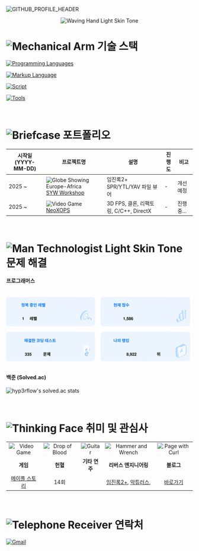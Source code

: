 ![GITHUB_PROFILE_HEADER](https://capsule-render.vercel.app/api?type=waving&height=300&color=gradient&text=bugtopia's%20Github!!!&textBg=false&animation=scaleIn)

<div align="center">
  <img src="https://raw.githubusercontent.com/Tarikul-Islam-Anik/Animated-Fluent-Emojis/master/Emojis/Hand%20gestures/Waving%20Hand%20Light%20Skin%20Tone.png" alt="Waving Hand Light Skin Tone" width="128" height="128" loading="lazy"/>
</div>

# <img src="https://raw.githubusercontent.com/Tarikul-Islam-Anik/Animated-Fluent-Emojis/master/Emojis/Hand%20gestures/Mechanical%20Arm.png" alt="Mechanical Arm" width="24" height="24" /> 기술 스택
<div>

  [![Programming Languages](https://skillicons.dev/icons?i=c,cpp,cs,java,js,py)](https://skillicons.dev "프로그래밍 언어")
  
  [![Markup Language](https://skillicons.dev/icons?i=html,css,md)](https://skillicons.dev "마크업 언어")
  
  [![Script](https://skillicons.dev/icons?i=lua)](https://skillicons.dev "스크립트 언어")
  
  [![Tools](https://skillicons.dev/icons?i=figma,git,notion,vscode)](https://skillicons.dev "도구")
  
</div>

<br>

# <img src="https://raw.githubusercontent.com/Tarikul-Islam-Anik/Animated-Fluent-Emojis/master/Emojis/Objects/Briefcase.png" alt="Briefcase" width="24" height="24" loading="lazy" /> 포트폴리오
<table>
  <thead>
    <tr>
      <th>시작일(YYYY-MM-DD)</th>
      <th>프로젝트명</th>
      <th>설명</th>
      <th>진행도</th>
      <th>비고</th>
    </tr>
  <tbody>
    <tr>
      <td>2025 ~</td>
      <td><img src="https://raw.githubusercontent.com/Tarikul-Islam-Anik/Animated-Fluent-Emojis/master/Emojis/Travel%20and%20places/Globe%20Showing%20Europe-Africa.png" alt="Globe Showing Europe-Africa" width="16" height="16" loading="lazy" /> <a href="https://syw-kr.github.io/workshop/">SYW Workshop</a></td>
      <td>임진록2+ SPR/YTL/YAV 파일 뷰어</td>
      <td>-</td>
      <td>개선 예정</td>
    <tr>
      <td>2025 ~</td>
      <td><img src="https://raw.githubusercontent.com/Tarikul-Islam-Anik/Animated-Fluent-Emojis/master/Emojis/Activities/Video%20Game.png" alt="Video Game" width="16" height="16" loading="lazy" /> <a href="https://github.com/AN-NOYING/NeoXOPS">NeoXOPS</a></td>
      <td>3D FPS, 클론, 리팩토링, C/C++, DirectX</td>
      <td>-</td>
      <td>진행중...</td>
    </tr>
  </tbody>
</table>

<br>

# <img src="https://raw.githubusercontent.com/Tarikul-Islam-Anik/Animated-Fluent-Emojis/master/Emojis/People%20with%20professions/Man%20Technologist%20Light%20Skin%20Tone.png" alt="Man Technologist Light Skin Tone" width="24" height="24" loading="lazy" /> 문제 해결
#### 프로그래머스
![PROGRAMMERS](https://github.com/an-noying/github-programmers-rank/blob/master/lib/result.svg)
#### 백준 (Solved.ac)
![hyp3rflow's solved.ac stats](https://github-readme-solvedac.hyp3rflow.vercel.app/api/?handle=annoying_kr)

<br>

# <img src="https://raw.githubusercontent.com/Tarikul-Islam-Anik/Animated-Fluent-Emojis/master/Emojis/Smilies/Thinking%20Face.png" alt="Thinking Face" width="24" height="24" loading="lazy" /> 취미 및 관심사
<table>
  <tbody align="center">
    <tr>
      <td><img src="https://raw.githubusercontent.com/Tarikul-Islam-Anik/Animated-Fluent-Emojis/master/Emojis/Activities/Video%20Game.png" alt="Video Game" width="48" height="48" loading="lazy" /></td>
      <td><img src="https://raw.githubusercontent.com/Tarikul-Islam-Anik/Animated-Fluent-Emojis/master/Emojis/Objects/Drop%20of%20Blood.png" alt="Drop of Blood" width="48" height="48" loading="lazy" /></td>
      <td><img src="https://raw.githubusercontent.com/Tarikul-Islam-Anik/Animated-Fluent-Emojis/master/Emojis/Objects/Guitar.png" alt="Guitar" width="48" height="48" loading="lazy" /></td>
      <td><img src="https://raw.githubusercontent.com/Tarikul-Islam-Anik/Animated-Fluent-Emojis/master/Emojis/Objects/Hammer%20and%20Wrench.png" alt="Hammer and Wrench" width="48" height="48" loading="lazy" /></td>
      <td><img src="https://raw.githubusercontent.com/Tarikul-Islam-Anik/Animated-Fluent-Emojis/master/Emojis/Objects/Page%20with%20Curl.png" alt="Page with Curl" width="48" height="48" loading="lazy" /></td>
    </tr>
    <tr>
      <td><b>게임</b></td>
      <td><b>헌혈</b></td>
      <td><b>기타 연주</b></td>
      <td><b>리버스 엔지니어링</b></td>
      <td><b>블로그</b></td>
    </tr>
    <tr>
      <td><a href="https://maplescouter.com/result?name=%EC%96%B4%EB%85%B8%EC%9E%89%EB%A0%8C&preset=00000">메이플 스토리</a></td>
      <td>14회</td>
      <td></td>
      <td>
        <a href="https://github.com/bug-topia/syw2plus">임진록2+</a>, 
        <a href="https://github.com/bug-topia/arcturus_format">악튜러스</a>, 
      </td>
      <td>
        <a href="https://bug-topia.github.io">바로가기</a>
      </td>
    </tr>
  </tbody>
</table>

<br>

# <img src="https://raw.githubusercontent.com/Tarikul-Islam-Anik/Animated-Fluent-Emojis/master/Emojis/Objects/Telephone%20Receiver.png" alt="Telephone Receiver" width="24" height="24" loading="lazy" /> 연락처
[![Gmail](https://img.shields.io/badge/Gmail-D14836?style=for-the-badge&logo=gmail&logoColor=white)](mailto:i.am.happy.kr@gmail.com)

<br>
